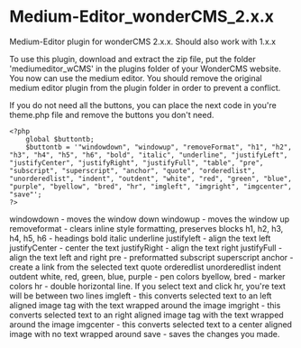 # Medium-Editor_wonderCMS_2.x.x
Medium-Editor plugin for wonderCMS 2.x.x. Should also work with 1.x.x

To use this plugin, download and extract the zip file, put the folder 'mediumeditor_wCMS' in the plugins folder of your WonderCMS website. You now can use the medium editor. You should remove the original medium editor plugin from the plugin folder in order to prevent a conflict.

If you do not need all the buttons, you can place the next code in you're theme.php file and remove the buttons you don't need.

```
<?php
	global $buttontb;
	$buttontb = '"windowdown", "windowup", "removeFormat", "h1", "h2", "h3", "h4", "h5", "h6", "bold", "italic", "underline", "justifyLeft", "justifyCenter", "justifyRight", "justifyFull", "table", "pre", "subscript", "superscript", "anchor", "quote", "orderedlist", "unorderedlist", "indent", "outdent", "white", "red", "green", "blue", "purple", "byellow", "bred", "hr", "imgleft", "imgright", "imgcenter", "save"';
?>
```

windowdown - moves the window down 
windowup - moves the window up
removeformat - clears inline style formatting, preserves blocks
h1, h2, h3, h4, h5, h6 - headings
bold
italic
underline
justifyleft - align the text left
justifyCenter - center the text
justifyRight - align the text right
justifyFull - align the text left and right
pre - preformatted 
subscript
superscript
anchor - create a link from the selected text
quote
orderedlist
unorderedlist
indent
outdent
white, red, green, blue, purple - pen colors
byellow, bred - marker colors
hr - double horizontal line. If you select text and click hr, you're text will be between two lines
imgleft - this converts selected text to an left aligned image tag with the text wrapped around the image
imgright - this converts selected text to an right aligned image tag with the text wrapped around the image
imgcenter - this converts selected text to a center aligned image with no text wrapped around
save - saves the changes you made.





